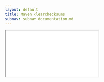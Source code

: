 ```yaml
---
layout: default
title: Maven clearchecksums
subnav: subnav_documentation.md
---
```


<iframe class="maven" src="generated/clearCheckSums-mojo.html"></iframe>